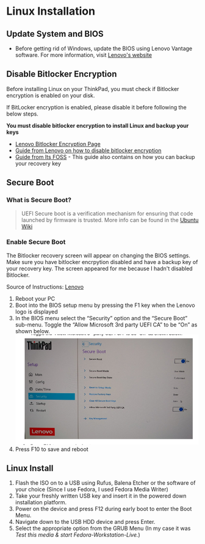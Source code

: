 # Linux Installation
## Update System and BIOS
- Before getting rid of Windows, update the BIOS using Lenovo Vantage software. For more information, visit [Lenovo's website](https://support.lenovo.com/td/en/videos/vid500028-how-to-get-the-latest-drivers-and-bios-with-lenovo-vantage)

## Disable Bitlocker Encryption
<div class="warning">
Before installing Linux on your ThinkPad, you must check if Bitlocker encryption is enabled on your disk.

If BitLocker encryption is enabled, please disable it before following the below steps.

</div> 

**You must disable bitlocker encryption to install Linux and backup your keys**

- [Lenovo Bitlocker Encryption Page](https://support.lenovo.com/us/en/solutions/ht506878)
- [Guide from Lenovo on how to disable bitlocker encryption](https://support.lenovo.com/us/en/solutions/ht515213-how-to-turn-off-bitlocker-in-windows-10-or-windows-11)
- [Guide from Its FOSS](https://itsfoss.com/dual-boot-ubuntu-windows-bitlocker/) - This guide also contains on how you can backup your recovery key

## Secure Boot
### What is Secure Boot?
> UEFI Secure boot is a verification mechanism for ensuring that code launched by firmware is trusted. More info can be found in the [Ubuntu Wiki](https://wiki.ubuntu.com/UEFI/SecureBoot)

### Enable Secure Boot
<div class="warning">
The Bitlocker recovery screen will appear on changing the BIOS settings.
Make sure you have bitlocker encrpytion disabled and have a backup key of your recovery key. The screen appeared for me because I hadn't disabled Bitlocker. 
</div>

Source of Instructions: [Lenovo](https://download.lenovo.com/pccbbs/mobiles_pdf/Enable_Secure_Boot_for_Linux_Secured-core_PCs.pdf)

1. Reboot your PC
2. Boot into the BIOS setup menu by pressing the F1 key when the Lenovo logo is displayed
3. In the BIOS menu select the “Security” option and the “Secure Boot” sub-menu. Toggle the “Allow Microsoft 3rd party UEFI CA” to be “On” as shown below.
![BIOS of Lenovo](image.png)
4. Press F10 to save and reboot
## Linux Install
1. Flash the ISO on to a USB using Rufus, Balena Etcher or the software of your choice (Since I use Fedora, I used Fedora Media Writer)
2. Take your freshly written USB key and insert it in the powered down installation platform.
3. Power on the device and press F12 during early boot to enter the Boot Menu.
4. Navigate down to the USB HDD device and press Enter.
5. Select the appropriate option from the GRUB Menu (In my case it was *Test this media & start Fedora-Workstation-Live.*)